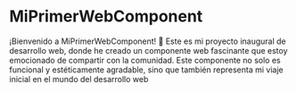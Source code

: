 # MiPrimerWebComponent
¡Bienvenido a MiPrimerWebComponent! 🚀 Este es mi proyecto inaugural de desarrollo web, donde he creado un componente web fascinante que estoy emocionado de compartir con la comunidad. Este componente no solo es funcional y estéticamente agradable, sino que también representa mi viaje inicial en el mundo del desarrollo web

